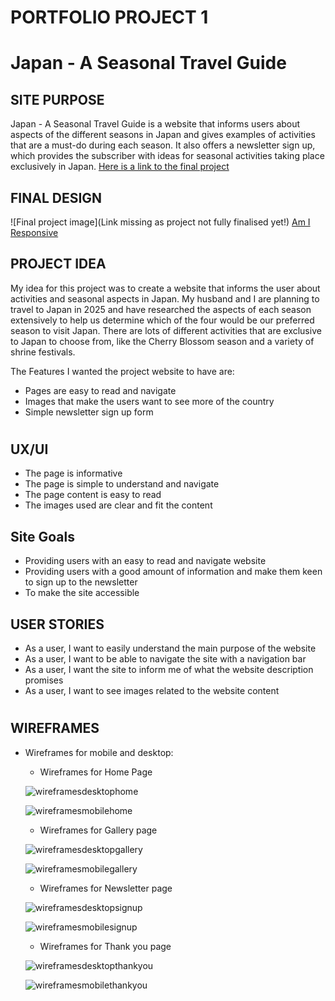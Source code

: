 # PORTFOLIO PROJECT 1

# Japan - A Seasonal Travel Guide

## SITE PURPOSE

Japan - A Seasonal Travel Guide is a website that informs users about aspects of the different seasons in Japan and gives examples of activities that are a must-do during each season. It also offers a newsletter sign up, which provides the subscriber with ideas for seasonal activities taking place exclusively in Japan.
[Here is a link to the final project](https://runabrandes.github.io/portfolio-project-1/)

## FINAL DESIGN

![Final project image](Link missing as project not fully finalised yet!) [Am  I Responsive](https://amiresponsive.co.uk/)

## PROJECT IDEA

My idea for this project was to create a website that informs the user about activities and seasonal aspects in Japan. My husband and I are planning to travel to Japan in 2025 and have researched the aspects of each season extensively to help us determine which of the four would be our preferred season to visit Japan. There are lots of different activities that are exclusive to Japan to choose from, like the Cherry Blossom season and a variety of shrine festivals.

  The Features I wanted the project website to have are:

* Pages are easy to read and navigate
* Images that make the users want to see more of the country
* Simple newsletter sign up form

#

## UX/UI

* The page is informative
* The page is simple to understand and navigate
* The page content is easy to read
* The images used are clear and fit the content

## Site Goals

* Providing users with an easy to read and navigate website
* Providing users with a good amount of information and make them keen to sign up to the newsletter
* To make the site accessible

## USER STORIES

* As a user, I want to easily understand the main purpose of the website
* As a user, I want to be able to navigate the site with a navigation bar
* As a user, I want the site to inform me of what the website description promises
* As a user, I want to see images related to the website content
  
#

## WIREFRAMES

* Wireframes for mobile and desktop: 

    * Wireframes for Home Page
  
  ![wireframesdesktophome](assets/wireframes/home_desktop.png)

  ![wireframesmobilehome](assets/wireframes/home_mobile.png)

    * Wireframes for Gallery page

  ![wireframesdesktopgallery](assets/wireframes/gallery_desktop.png)

  ![wireframesmobilegallery](assets/wireframes/gallery_mobile.png)

    * Wireframes for Newsletter page

  ![wireframesdesktopsignup](assets/wireframes/newsletter_desktop.png)

  ![wireframesmobilesignup](assets/wireframes/newsletter_mobile.png)

    * Wireframes for Thank you page

  ![wireframesdesktopthankyou](assets/wireframes/thankyou_desktop.png)

  ![wireframesmobilethankyou](assets/wireframes/thankyou_mobile.png)

#